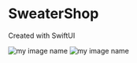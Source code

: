 #  SweaterShop
Created with SwiftUI

![my image name](Screenshots/Screen1.png)
![my image name](Screenshots/Screen2.png)
